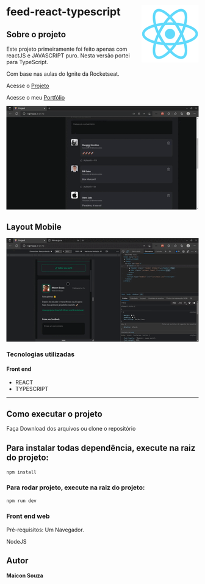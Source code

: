 <h1>
	feed-react-typescript
	<img 
		align="right"
		width="150"
        src="https://raw.githubusercontent.com/devicons/devicon/master/icons/react/react-original.svg" 
	/>
</h1>

<h2>Sobre o projeto</h2>

<p>
    Este projeto primeiramente foi feito apenas com reactJS e JAVASCRIPT puro. Nesta versão portei para TypeScript.
</p>
<p>
    Com base nas aulas do Ignite da Rocketseat.
</p>

<p>
    Acesse o  <a href="https://crazylogin.maiconsouza.com.br/">Projeto</a> 
</p>

<p>
    Acesse o meu  <a href="https://portfolio.maiconsouza.com.br/">Portfólio</a> 
</p>

<img 
    src="https://raw.githubusercontent.com/maiconDeSouza/assets/master/feed/feed.gif"
/>

<h2>Layout Mobile</h2>
<img
    align="center"
    src="https://raw.githubusercontent.com/maiconDeSouza/assets/master/feed/feed-mobile.gif"
/>





<h3>Tecnologias utilizadas</h3>

<h4>Front end</h4>
<ul>
	<li>REACT</li>
	<li>TYPESCRIPT</li>
</ul>
<hr>
<h2>Como executar o projeto</h2>
<p>
    Faça Download dos arquivos ou clone o repositório
</p>

## Para instalar todas dependência, execute na raiz do projeto:
```
npm install
```

### Para rodar projeto, execute na raiz do projeto:
```
npm run dev
```

<h3>Front end web</h3>
<p>Pré-requisitos: Um Navegador.</p>
<p>NodeJS</p>



<h2>Autor</h2>
<strong>Maicon Souza</strong>
